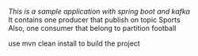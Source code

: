 *This is a sample application with spring boot and kafka*
<br/>It contains one producer that publish on topic Sports<br/>
Also, one consumer that belong to partition football<br/>

use mvn clean install to build the project